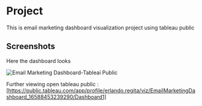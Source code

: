 
# Project 

This is email marketing dashboard visualization project using tableau public


## Screenshots
Here the dashboard looks

![Email Marketing Dashboard-Tableai Public](https://user-images.githubusercontent.com/106853320/185806132-994adf8c-0e7e-4a4b-946e-50b811c4794e.png)

Further viewing open tableau public : [https://public.tableau.com/app/profile/erlando.regita/viz/EmailMarketingDashboard_16588453239290/Dashboard1]
